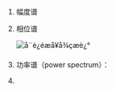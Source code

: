 1. 幅度谱

2. 相位谱

   ![å¨è¿éæå¥å¾çæè¿°](https://img-blog.csdnimg.cn/20190414160928184.jpg?x-oss-process=image/watermark,type_ZmFuZ3poZW5naGVpdGk,shadow_10,text_aHR0cHM6Ly9ibG9nLmNzZG4ubmV0L3dlaXhpbl80MTcwNTQ5Mw==,size_16,color_FFFFFF,t_70) 

3. 功率谱（power spectrum）：
4. 